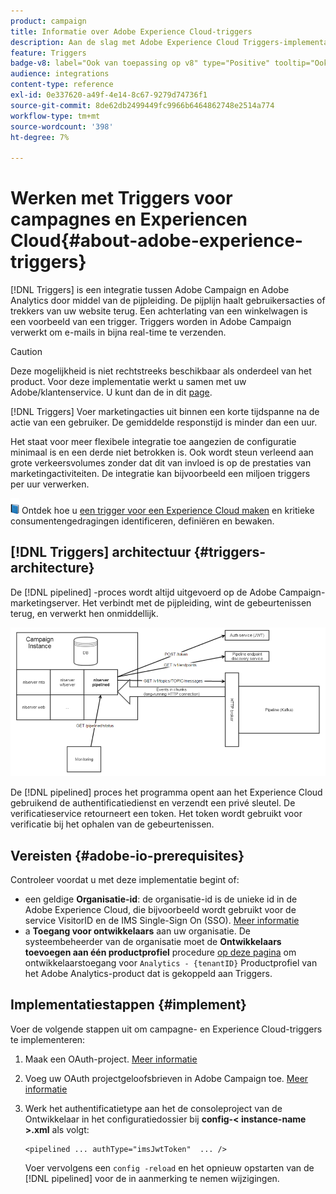 ```yaml
---
product: campaign
title: Informatie over Adobe Experience Cloud-triggers
description: Aan de slag met Adobe Experience Cloud Triggers-implementatie
feature: Triggers
badge-v8: label="Ook van toepassing op v8" type="Positive" tooltip="Ook van toepassing op campagne v8"
audience: integrations
content-type: reference
exl-id: 0e337620-a49f-4e14-8c67-9279d74736f1
source-git-commit: 8de62db2499449fc9966b6464862748e2514a774
workflow-type: tm+mt
source-wordcount: '398'
ht-degree: 7%

---
```


# Werken met Triggers voor campagnes en Experiencen Cloud{#about-adobe-experience-triggers}

[!DNL Triggers] is een integratie tussen Adobe Campaign en Adobe Analytics door middel van de pijpleiding. De pijplijn haalt gebruikersacties of trekkers van uw website terug. Een achterlating van een winkelwagen is een voorbeeld van een trigger. Triggers worden in Adobe Campaign verwerkt om e-mails in bijna real-time te verzenden.

>[!CAUTION]
>
>Deze mogelijkheid is niet rechtstreeks beschikbaar als onderdeel van het product. Voor deze implementatie werkt u samen met uw Adobe/klantenservice. U kunt dan de in dit [page](../../integrations/using/configuring-pipeline.md#prerequisites).

[!DNL Triggers] Voer marketingacties uit binnen een korte tijdspanne na de actie van een gebruiker. De gemiddelde responstijd is minder dan een uur.

Het staat voor meer flexibele integratie toe aangezien de configuratie minimaal is en een derde niet betrokken is.
Ook wordt steun verleend aan grote verkeersvolumes zonder dat dit van invloed is op de prestaties van marketingactiviteiten. De integratie kan bijvoorbeeld een miljoen triggers per uur verwerken.

![](assets/do-not-localize/book.png) Ontdek hoe u [een trigger voor een Experience Cloud maken](https://experienceleague.adobe.com/docs/experience-cloud/triggers/create.html) en kritieke consumentengedragingen identificeren, definiëren en bewaken.

## [!DNL Triggers] architectuur {#triggers-architecture}

De [!DNL pipelined] -proces wordt altijd uitgevoerd op de Adobe Campaign-marketingserver. Het verbindt met de pijpleiding, wint de gebeurtenissen terug, en verwerkt hen onmiddellijk.

![](assets/triggers_2.png)

De [!DNL pipelined] proces het programma opent aan het Experience Cloud gebruikend de authentificatiedienst en verzendt een privé sleutel. De verificatieservice retourneert een token. Het token wordt gebruikt voor verificatie bij het ophalen van de gebeurtenissen.

## Vereisten {#adobe-io-prerequisites}

Controleer voordat u met deze implementatie begint of:

* een geldige **Organisatie-id**: de organisatie-id is de unieke id in de Adobe Experience Cloud, die bijvoorbeeld wordt gebruikt voor de service VisitorID en de IMS Single-Sign On (SSO). [Meer informatie](https://experienceleague.adobe.com/docs/core-services/interface/administration/organizations.html?lang=nl)
* a **Toegang voor ontwikkelaars** aan uw organisatie. De systeembeheerder van de organisatie moet de **Ontwikkelaars toevoegen aan één productprofiel** procedure [op deze pagina](https://helpx.adobe.com/enterprise/using/manage-developers.html) om ontwikkelaarstoegang voor `Analytics - {tenantID}` Productprofiel van het Adobe Analytics-product dat is gekoppeld aan Triggers.

## Implementatiestappen {#implement}

Voer de volgende stappen uit om campagne- en Experience Cloud-triggers te implementeren:

1. Maak een OAuth-project. [Meer informatie](oauth-technical-account.md#oauth-service)

1. Voeg uw OAuth projectgeloofsbrieven in Adobe Campaign toe. [Meer informatie](oauth-technical-account.md#add-credentials)

1. Werk het authentificatietype aan het de consoleproject van de Ontwikkelaar in het configuratiedossier bij **config-&lt; instance-name >.xml** als volgt:

   ```
   <pipelined ... authType="imsJwtToken"  ... />
   ```

   Voer vervolgens een `config -reload` en het opnieuw opstarten van de [!DNL pipelined] voor de in aanmerking te nemen wijzigingen.

